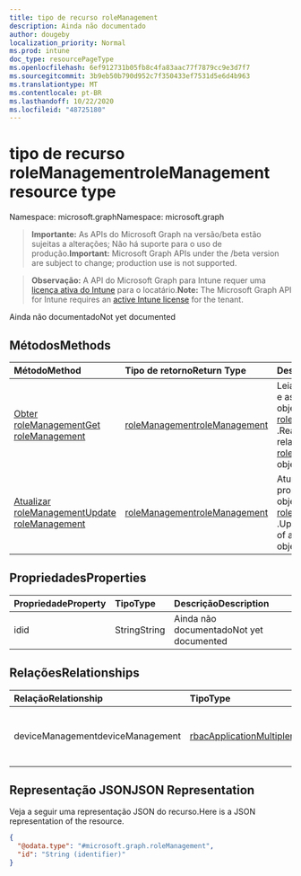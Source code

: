 ```yaml
---
title: tipo de recurso roleManagement
description: Ainda não documentado
author: dougeby
localization_priority: Normal
ms.prod: intune
doc_type: resourcePageType
ms.openlocfilehash: 6ef912731b05fb8c4fa83aac77f7879cc9e3d7f7
ms.sourcegitcommit: 3b9eb50b790d952c7f350433ef7531d5e6d4b963
ms.translationtype: MT
ms.contentlocale: pt-BR
ms.lasthandoff: 10/22/2020
ms.locfileid: "48725180"
---
```

# <a name="rolemanagement-resource-type"></a><span data-ttu-id="d36bc-103">tipo de recurso roleManagement</span><span class="sxs-lookup"><span data-stu-id="d36bc-103">roleManagement resource type</span></span>

<span data-ttu-id="d36bc-104">Namespace: microsoft.graph</span><span class="sxs-lookup"><span data-stu-id="d36bc-104">Namespace: microsoft.graph</span></span>

> <span data-ttu-id="d36bc-105">**Importante:** As APIs do Microsoft Graph na versão/beta estão sujeitas a alterações; Não há suporte para o uso de produção.</span><span class="sxs-lookup"><span data-stu-id="d36bc-105">**Important:** Microsoft Graph APIs under the /beta version are subject to change; production use is not supported.</span></span>

> <span data-ttu-id="d36bc-106">**Observação:** A API do Microsoft Graph para Intune requer uma [licença ativa do Intune](https://go.microsoft.com/fwlink/?linkid=839381) para o locatário.</span><span class="sxs-lookup"><span data-stu-id="d36bc-106">**Note:** The Microsoft Graph API for Intune requires an [active Intune license](https://go.microsoft.com/fwlink/?linkid=839381) for the tenant.</span></span>

<span data-ttu-id="d36bc-107">Ainda não documentado</span><span class="sxs-lookup"><span data-stu-id="d36bc-107">Not yet documented</span></span>

## <a name="methods"></a><span data-ttu-id="d36bc-108">Métodos</span><span class="sxs-lookup"><span data-stu-id="d36bc-108">Methods</span></span>
|<span data-ttu-id="d36bc-109">Método</span><span class="sxs-lookup"><span data-stu-id="d36bc-109">Method</span></span>|<span data-ttu-id="d36bc-110">Tipo de retorno</span><span class="sxs-lookup"><span data-stu-id="d36bc-110">Return Type</span></span>|<span data-ttu-id="d36bc-111">Descrição</span><span class="sxs-lookup"><span data-stu-id="d36bc-111">Description</span></span>|
|:---|:---|:---|
|[<span data-ttu-id="d36bc-112">Obter roleManagement</span><span class="sxs-lookup"><span data-stu-id="d36bc-112">Get roleManagement</span></span>](../api/intune-rbac-rolemanagement-get.md)|[<span data-ttu-id="d36bc-113">roleManagement</span><span class="sxs-lookup"><span data-stu-id="d36bc-113">roleManagement</span></span>](../resources/intune-rbac-rolemanagement.md)|<span data-ttu-id="d36bc-114">Leia as propriedades e as relações do objeto [roleManagement](../resources/intune-rbac-rolemanagement.md) .</span><span class="sxs-lookup"><span data-stu-id="d36bc-114">Read properties and relationships of the [roleManagement](../resources/intune-rbac-rolemanagement.md) object.</span></span>|
|[<span data-ttu-id="d36bc-115">Atualizar roleManagement</span><span class="sxs-lookup"><span data-stu-id="d36bc-115">Update roleManagement</span></span>](../api/intune-rbac-rolemanagement-update.md)|[<span data-ttu-id="d36bc-116">roleManagement</span><span class="sxs-lookup"><span data-stu-id="d36bc-116">roleManagement</span></span>](../resources/intune-rbac-rolemanagement.md)|<span data-ttu-id="d36bc-117">Atualiza as propriedades de um objeto [roleManagement](../resources/intune-rbac-rolemanagement.md) .</span><span class="sxs-lookup"><span data-stu-id="d36bc-117">Update the properties of a [roleManagement](../resources/intune-rbac-rolemanagement.md) object.</span></span>|

## <a name="properties"></a><span data-ttu-id="d36bc-118">Propriedades</span><span class="sxs-lookup"><span data-stu-id="d36bc-118">Properties</span></span>
|<span data-ttu-id="d36bc-119">Propriedade</span><span class="sxs-lookup"><span data-stu-id="d36bc-119">Property</span></span>|<span data-ttu-id="d36bc-120">Tipo</span><span class="sxs-lookup"><span data-stu-id="d36bc-120">Type</span></span>|<span data-ttu-id="d36bc-121">Descrição</span><span class="sxs-lookup"><span data-stu-id="d36bc-121">Description</span></span>|
|:---|:---|:---|
|<span data-ttu-id="d36bc-122">id</span><span class="sxs-lookup"><span data-stu-id="d36bc-122">id</span></span>|<span data-ttu-id="d36bc-123">String</span><span class="sxs-lookup"><span data-stu-id="d36bc-123">String</span></span>|<span data-ttu-id="d36bc-124">Ainda não documentado</span><span class="sxs-lookup"><span data-stu-id="d36bc-124">Not yet documented</span></span>|

## <a name="relationships"></a><span data-ttu-id="d36bc-125">Relações</span><span class="sxs-lookup"><span data-stu-id="d36bc-125">Relationships</span></span>
|<span data-ttu-id="d36bc-126">Relação</span><span class="sxs-lookup"><span data-stu-id="d36bc-126">Relationship</span></span>|<span data-ttu-id="d36bc-127">Tipo</span><span class="sxs-lookup"><span data-stu-id="d36bc-127">Type</span></span>|<span data-ttu-id="d36bc-128">Descrição</span><span class="sxs-lookup"><span data-stu-id="d36bc-128">Description</span></span>|
|:---|:---|:---|
|<span data-ttu-id="d36bc-129">deviceManagement</span><span class="sxs-lookup"><span data-stu-id="d36bc-129">deviceManagement</span></span>|[<span data-ttu-id="d36bc-130">rbacApplicationMultiple</span><span class="sxs-lookup"><span data-stu-id="d36bc-130">rbacApplicationMultiple</span></span>](../resources/intune-rbac-rbacapplicationmultiple.md)|<span data-ttu-id="d36bc-131">O RbacApplication para gerenciamento de dispositivos</span><span class="sxs-lookup"><span data-stu-id="d36bc-131">The RbacApplication for Device Management</span></span>|

## <a name="json-representation"></a><span data-ttu-id="d36bc-132">Representação JSON</span><span class="sxs-lookup"><span data-stu-id="d36bc-132">JSON Representation</span></span>
<span data-ttu-id="d36bc-133">Veja a seguir uma representação JSON do recurso.</span><span class="sxs-lookup"><span data-stu-id="d36bc-133">Here is a JSON representation of the resource.</span></span>
<!-- {
  "blockType": "resource",
  "keyProperty": "id",
  "@odata.type": "microsoft.graph.roleManagement"
}
-->
``` json
{
  "@odata.type": "#microsoft.graph.roleManagement",
  "id": "String (identifier)"
}
```





